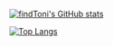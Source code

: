 [![findToni's GitHub stats](https://github-readme-stats.vercel.app/api?username=findtoni&show_icons=true&theme=radical&count_private=true)](#)

[![Top Langs](https://github-readme-stats.vercel.app/api/top-langs/?username=findtoni)](#)

<!--
**findtoni/findtoni** is a ✨ _special_ ✨ repository because its `README.md` (this file) appears on your GitHub profile.

Here are some ideas to get you started:

- 🔭 I’m currently working on ...
- 🌱 I’m currently learning ...
- 👯 I’m looking to collaborate on ...
- 🤔 I’m looking for help with ...
- 💬 Ask me about ...
- 📫 How to reach me: ...
- 😄 Pronouns: ...
- ⚡ Fun fact: ...
-->
